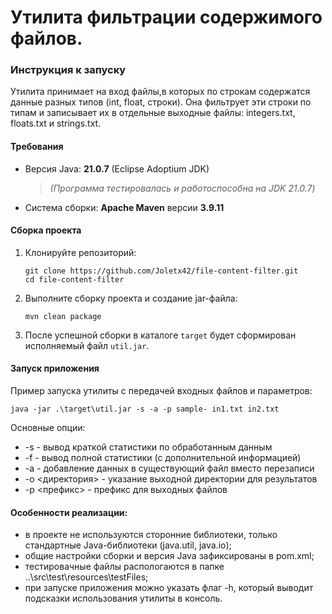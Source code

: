 # Утилита фильтрации содержимого файлов.

### Инструкция к запуску

Утилита принимает на вход файлы,в которых по строкам содержатся данные разных типов (int, float, строки).
Она фильтрует эти строки по типам и записывает их в отдельные выходные файлы: integers.txt, floats.txt и strings.txt.

#### Требования

- Версия Java: **21.0.7** (Eclipse Adoptium JDK)
  > _(Программа тестировалась и работоспособна на JDK 21.0.7)_
- Система сборки: **Apache Maven** версии **3.9.11**

#### Сборка проекта

1. Клонируйте репозиторий:

   ```
   git clone https://github.com/Joletx42/file-content-filter.git
   cd file-content-filter
   ```

2. Выполните сборку проекта и создание jar-файла:

   ```
   mvn clean package
   ```

3. После успешной сборки в каталоге `target` будет сформирован исполняемый файл `util.jar`.

#### Запуск приложения

Пример запуска утилиты с передачей входных файлов и параметров:

```
java -jar .\target\util.jar -s -a -p sample- in1.txt in2.txt
```

Основные опции:

- -s - вывод краткой статистики по обработанным данным
- -f - вывод полной статистики (с дополнительной информацией)
- -a - добавление данных в существующий файл вместо перезаписи
- -o <директория> - указание выходной директории для результатов
- -p <префикс> - префикс для выходных файлов

#### Особенности реализации:

- в проекте не используются сторонние библиотеки, только стандартные Java-библиотеки (java.util, java.io);
- общие настройки сборки и версия Java зафиксированы в pom.xml;
- тестировачные файлы распологаются в папке ..\src\test\resources\testFiles;
- при запуске приложения можно указать флаг -h, который выводит подсказки использования утилиты в консоль.
